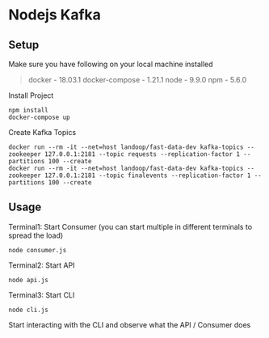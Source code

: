 # Nodejs Kafka


## Setup

Make sure you have following on your local machine installed
>   docker - 18.03.1
>   docker-compose - 1.21.1
>   node - 9.9.0
>   npm - 5.6.0

Install Project

    npm install
    docker-compose up

Create Kafka Topics

    docker run --rm -it --net=host landoop/fast-data-dev kafka-topics --zookeeper 127.0.0.1:2181 --topic requests --replication-factor 1 --partitions 100 --create
    docker run --rm -it --net=host landoop/fast-data-dev kafka-topics --zookeeper 127.0.0.1:2181 --topic finalevents --replication-factor 1 --partitions 100 --create


## Usage

Terminal1: Start Consumer (you can start multiple in different terminals to spread the load)

    node consumer.js

Terminal2: Start API

    node api.js

Terminal3: Start CLI

    node cli.js

Start interacting with the CLI and observe what the API / Consumer does
